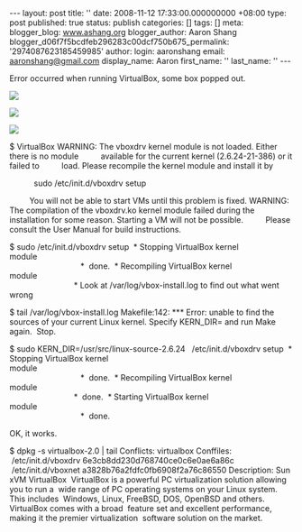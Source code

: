--- layout: post title: '' date: 2008-11-12 17:33:00.000000000 +08:00 type: post published: true status: publish categories: \[\] tags: \[\] meta: blogger\_blog: www.ashang.org blogger\_author: Aaron Shang blogger\_d06f7f5bcdfeb296283c00dcf750b675\_permalink: '2974087623185459985' author: login: aaronshang email: aaronshang@gmail.com display\_name: Aaron first\_name: '' last\_name: '' ---

Error occurred when running VirtualBox, some box popped out.

[<img src="%7B%7B%20site.baseurl%20%7D%7D/assets/virtualbox-wrong-0-7076081.png" id="BLOGGER_PHOTO_ID_5267701831712861554" />](http://aaronshang.files.wordpress.com/2008/11/virtualbox-wrong-0-7076081.png)

[<img src="%7B%7B%20site.baseurl%20%7D%7D/assets/virtualbox-wrong-1-7100271.png?w=286" id="BLOGGER_PHOTO_ID_5267701841530305458" />](http://aaronshang.files.wordpress.com/2008/11/virtualbox-wrong-1-7100271.png)

[<img src="%7B%7B%20site.baseurl%20%7D%7D/assets/virtualbox-wrong-2-7106871.png" id="BLOGGER_PHOTO_ID_5267701840967684466" />](http://aaronshang.files.wordpress.com/2008/11/virtualbox-wrong-2-7106871.png)

$ VirtualBox
WARNING: The vboxdrv kernel module is not loaded. Either there is no module
         available for the current kernel (2.6.24-21-386) or it failed to
         load. Please recompile the kernel module and install it by

           sudo /etc/init.d/vboxdrv setup

         You will not be able to start VMs until this problem is fixed.
WARNING: The compilation of the vboxdrv.ko kernel module failed during the
         installation for some reason. Starting a VM will not be possible.
         Please consult the User Manual for build instructions.

$ sudo /etc/init.d/vboxdrv setup
 \* Stopping VirtualBox kernel module                                                                                                                                                   \*  done.
 \* Recompiling VirtualBox kernel module                                                                                                                                              
 \* Look at /var/log/vbox-install.log to find out what went wrong

$ tail /var/log/vbox-install.log
Makefile:142: \*\*\* Error: unable to find the sources of your current Linux kernel. Specify KERN\_DIR= and run Make again.  Stop.

$ sudo KERN\_DIR=/usr/src/linux-source-2.6.24   /etc/init.d/vboxdrv setup
 \* Stopping VirtualBox kernel module                                                                                                                                                   \*  done.
 \* Recompiling VirtualBox kernel module                                                                                                                                                \*  done.
 \* Starting VirtualBox kernel module                                                                                                                                                   \*  done.

OK, it works.

$ dpkg -s virtualbox-2.0 | tail
Conflicts: virtualbox
Conffiles:
 /etc/init.d/vboxdrv 6e3cb8dd230d768740ce0c6e0ae6a86c
 /etc/init.d/vboxnet a3828b76a2fdfc0fb6908f2a76c86550
Description: Sun xVM VirtualBox
 VirtualBox is a powerful PC virtualization solution allowing you to run a
 wide range of PC operating systems on your Linux system. This includes
 Windows, Linux, FreeBSD, DOS, OpenBSD and others. VirtualBox comes with a broad
 feature set and excellent performance, making it the premier virtualization
 software solution on the market.
